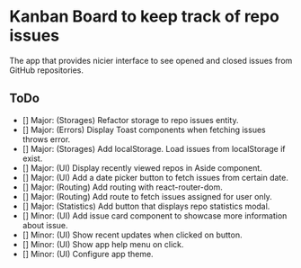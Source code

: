 # Kanban Board to keep track of repo issues

The app that provides nicier interface to see opened and closed issues from GitHub repositories.

## ToDo

- [] Major: (Storages) Refactor storage to repo issues entity.
- [] Major: (Errors) Display Toast components when fetching issues throws error.
- [] Major: (Storages) Add localStorage. Load issues from localStorage if exist.
- [] Major: (UI) Display recently viewed repos in Aside component.
- [] Major: (UI) Add a date picker button to fetch issues from certain date.
- [] Major: (Routing) Add routing with react-router-dom.
- [] Major: (Routing) Add route to fetch issues assigned for user only.
- [] Major: (Statistics) Add button that displays repo statistics modal.
- [] Minor: (UI) Add issue card component to showcase more information about issue.
- [] Minor: (UI) Show recent updates when clicked on button.
- [] Minor: (UI) Show app help menu on click.
- [] Minor: (UI) Configure app theme.

